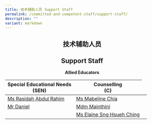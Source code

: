 ```yaml
---
title: 技术辅助人员 Support Staff
permalink: /committed-and-competent-staff/support-staff/
description: ""
variant: markdown
---
```

## <center>技术辅助人员</center>
## <center>Support Staff</center>

**<center>Allied Educators</center>**

<table>
<thead>
    <tr><th>Special Educational Needs<br>(SEN)</th>
    <th>Counselling<br>(C)</th>
  </tr>
</thead>
<tbody>
    <tr><td><a href="mailto:rasidah_abdul_rahim@moe.edu.sg">Ms Rasidah Abdul Rahim</a> <br></td>
    <td><a href="mailto:chia_kit_mun_mabeline@moe.edu.sg">Ms Mabeline Chia</a></td>
  </tr>
    <tr><td><a href="mailto:daniel_a@moe.edu.sg">Mr Daniel</a></td>
    <td><a href="mailto:mainthini_m_harivalagan@moe.edu.sg">Mdm Mainthini</a></td>
  </tr>
  <tr>
    <td></td>
    <td><a href="mailto:sng_hsueh_ching@moe.edu.sg">Ms Elaine Sng Hsueh Ching</a><br></td>
    <td></td>
  </tr>
</tbody>
</table>